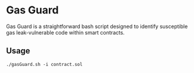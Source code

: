 # Gas Guard
Gas Guard is a straightforward bash script designed to identify susceptible gas leak-vulnerable code within smart contracts.

## Usage
```
./gasGuard.sh -i contract.sol
```

